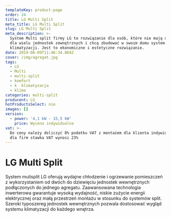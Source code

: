 ```yaml
---
templateKey: product-page
order: 24
title: LG Multi Split
meta_title: LG Multi Split
slug: LG Multi Split
meta_description: >-
  System Multi split firmy LG to rozwiązanie dla osób, które nie mają miejsca
  dla wielu jednostek zewnętrznych i chcą zbudować w swoim domu system
  klimatyzacji. Jest to ekonomiczne i estetyczne rozwiązanie. 
date: 2019-06-09T11:46:34.864Z
cover: /img/agregat.jpg
tags:
  - LG
  - Multi
  - multi-split
  - komfort
  - k  klimatyzacja
  - klima
categories: multi-split
producent: LG
hotProductsSelect: nie
images: []
version:
  - power: '4,1 kW - 15,5 kW'
    price: Wycena indywidualna
vat: >-
  Do ceny należy doliczyć 8% podatku VAT z montażem dla klienta indywidualnego,
  dla firm stawka VAT wynosi 23%
---
```

# LG Multi Split

System mulisplit LG oferują wydajne chłodzenie i ogrzewanie pomieszczeń z wykorzystaniem od dwóch do dziewięciu jednostek wewnętrznych podłączonych do jednego agregatu. Zaawansowana technologia inwerterowa gwarantuje wysoką wydajność, niskie zużycie energii elektrycznej oraz małą przestrzeń montażu w stosunku do systemów split. Szeroki typoszereg jednostek wewnętrznych pozwala dostosować wygląd systemu klimatyzacji do każdego wnętrza.
